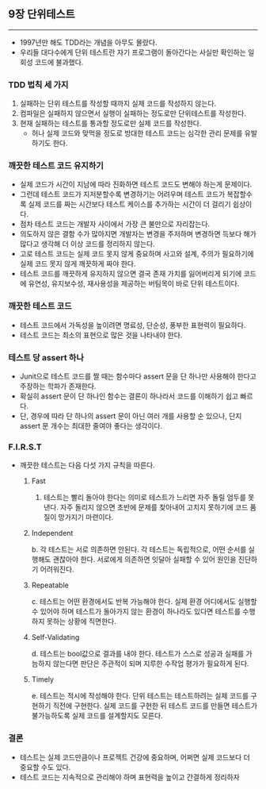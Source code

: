 ## 9장 단위테스트

---

- 1997년만 해도 TDD라는 개념을 아무도 몰랐다.
- 우리들 대다수에게 단위 테스트란 자기 프로그램이 돌아간다는 사실만 확인하는 일회성 코드에 불과했다.

### TDD 법칙 세 가지

1. 실패하는 단위 테스트를 작성할 때까지 실제 코드를 작성하지 않는다. 
2. 컴파일은 실패하지 않으면서 실행이 실패하는 정도로만 단위테스트를 작성한다. 
3. 현재 실패하는 테스트를 통과할 정도로만 실제 코드를 작성한다.
    - 허나 실제 코드와 맞먹을 정도로 방대한 테스트 코드는 심각한 관리 문제를 유발하기도 한다.

### 깨끗한 테스트 코드 유지하기

- 실제 코드가 시간이 지남에 따라 진화하면 테스트 코드도 변해야 하는게 문제이다.
- 그런데 테스트 코드가 지저분할수록 변경하기는 어려우며 테스트 코드가 복잡할수록 실제 코드를 짜는 시간보다 테스트 케이스를 추가하는 시간이 더 걸리기 쉽상이다.
- 점차 테스트 코드는 개발자 사이에서 가장 큰 불만으로 자리잡는다.
- 의도하지 않은 결함 수가 많아지면 개발자는 변경을 주저하며 변경하면 득보다 해가 많다고 생각해 더 이상 코드를 정리하지 않는다.
- 고로 테스트 코드는 실제 코드 못지 않게 중요하며 사고와 설계, 주의가 필요하기에 실제 코드 못지 않게 깨끗하게 짜야 한다.
- 테스트 코드를 깨끗하게 유지하지 않으면 결국 존재 가치를 잃어버리게 되기에 코드에 유연성, 유지보수성, 재사용성을 제공하는 버팀목이 바로 단위 테스트이다.

### 깨끗한 테스트 코드

- 테스트 코드에서 가독성을 높이려면 명료성, 단순성, 풍부한 표현력이 필요하다.
- 테스트 코드는 최소의 표현으로 많은 것을 나타내야 한다.

### 테스트 당 assert 하나

- Junit으로 테스트 코드를 짤 때는 함수마다 assert 문을 단 하나만 사용해야 한다고 주장하는 학파가 존재한다.
- 확실히 assert 문이 단 하나인 함수는 결론이 하나라서 코드를 이해하기 쉽고 빠르다.
- 단, 경우에 따라 단 하나의 assert 문이 아닌 여러 개를 사용할 순 있으나, 단지 assert 문 개수는 최대한 줄여야 좋다는 생각이다.

### F.I.R.S.T

- 깨끗한 테스트는 다음 다섯 가지 규칙을 따른다.
    1. Fast
        1. 테스트는 빨리 돌아야 한다는 의미로 테스트가 느리면 자주 돌릴 엄두를 못낸다. 자주 돌리지 않으면 초반에 문제를 찾아내어 고치지 못하기에 코드 품질이 망가지기 마련이다. 
    2. Independent
        
        b. 각 테스트는 서로 의존하면 안된다. 각 테스트는 독립적으로, 어떤 순서를 실행해도 괜찮아야 한다. 서로에게 의존하면 잇달아 실패할 수 있어 원인을 진단하기 어려워진다. 
        
    3. Repeatable
        
        c. 테스트는 어떤 환경에서도 반복 가능해야 한다. 실제 환경 어디에서도 실행할 수 있어야 하며 테스트가 돌아가지 않는 환경이 하나라도 있다면 테스트를 수행하지 못하는 상황에 직면한다. 
        
    4. Self-Validating
        
        d. 테스트는 bool값으로 결과를 내야 한다. 테스트가 스스로 성공과 실패를 가늠하지 않는다면 판단은 주관적이 되며 지루한 수작업 평가가 필요하게 된다. 
        
    5. Timely
        
        e. 테스트는 적시에 작성해야 한다. 단위 테스트는 테스트하려는 실제 코드를 구현하기 직전에 구현한다. 실제 코드를 구현한 뒤 테스트 코드를 만들면 테스트가 불가능하도록 실제 코드를 설계할지도 모른다. 
        

### 결론

- 테스트는 실제 코드만큼이나 프로젝트 건강에 중요하며, 어쩌면 실제 코드보다 더 중요할 수도 있다.
- 테스트 코드는 지속적으로 관리해야 하며 표현력을 높이고 간결하게 정리하자
